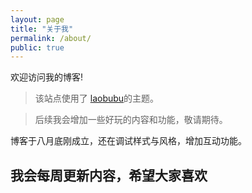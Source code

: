 ```yaml
---
layout: page
title: "关于我"
permalink: /about/
public: true
---
```


欢迎访问我的博客!

> 该站点使用了 [laobubu](http://laobubu.net)的主题。

> 后续我会增加一些好玩的内容和功能，敬请期待。

博客于八月底刚成立，还在调试样式与风格，增加互动功能。

我会每周更新内容，希望大家喜欢
---

